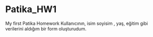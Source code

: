 # Patika_HW1
My first Patika Homework
Kullanıcının, isim soyisim , yaş, eğitim gibi verilerini aldığım bir form oluşturudum.
